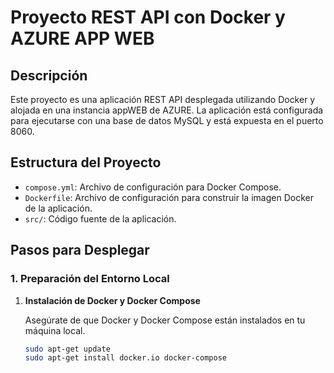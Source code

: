 # Proyecto REST API con Docker y AZURE APP WEB

## Descripción

Este proyecto es una aplicación REST API desplegada utilizando Docker y alojada en una instancia appWEB de AZURE. La aplicación está configurada para ejecutarse con una base de datos MySQL y está expuesta en el puerto 8060.

## Estructura del Proyecto

- `compose.yml`: Archivo de configuración para Docker Compose.
- `Dockerfile`: Archivo de configuración para construir la imagen Docker de la aplicación.
- `src/`: Código fuente de la aplicación.

## Pasos para Desplegar

### 1. Preparación del Entorno Local

1. **Instalación de Docker y Docker Compose**

   Asegúrate de que Docker y Docker Compose están instalados en tu máquina local.

   ```bash
   sudo apt-get update
   sudo apt-get install docker.io docker-compose
